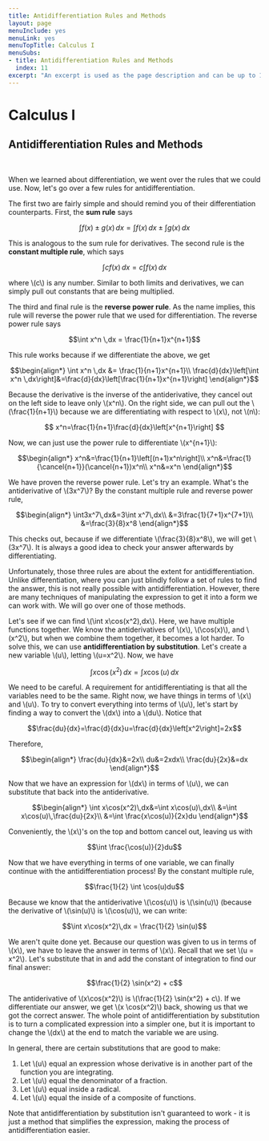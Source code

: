 ```yaml
---
title: Antidifferentiation Rules and Methods
layout: page
menuInclude: yes
menuLink: yes
menuTopTitle: Calculus I
menuSubs:
- title: Antidifferentiation Rules and Methods
  index: 11
excerpt: "An excerpt is used as the page description and can be up to 160 characters long..."
---
```



<h1>Calculus I</h1>

<h2>Antidifferentiation Rules and Methods</h2><br>


When we learned about differentiation, we went over the rules that we could use. Now, let's go over a few rules for antidifferentiation.

The first two are fairly simple and should remind you of their differentiation counterparts. First, the <b>sum rule</b> says

$$\int f(x)\pm g(x)\,dx=\int f(x)\,dx\pm\int g(x)\,dx$$

This is analogous to the sum rule for derivatives. The second rule is the <b>constant multiple rule</b>, which says

$$\int cf(x)\,dx = c\int f(x)\,dx$$

where \\(c\\) is any number. Similar to both limits and derivatives, we can simply pull out constants that are being multiplied.

The third and final rule is the <b>reverse power rule</b>. As the name implies, this rule will reverse the power rule that we used for differentiation. The reverse power rule says

$$\int x^n \,dx = \frac{1}{n+1}x^{n+1}$$

This rule works because if we differentiate the above, we get

$$\begin{align*}
\int x^n \,dx &= \frac{1}{n+1}x^{n+1}\\
\frac{d}{dx}\left[\int x^n \,dx\right]&=\frac{d}{dx}\left[\frac{1}{n+1}x^{n+1}\right]
\end{align*}$$

Because the derivative is the inverse of the antiderivative, they cancel out on the left side to leave only \\(x^n\\). On the right side, we can pull out the \\(\frac{1}{n+1}\\) because we are differentiating with respect to \\(x\\), not \\(n\\):

$$
x^n=\frac{1}{n+1}\frac{d}{dx}\left[x^{n+1}\right]
$$

Now, we can just use the power rule to differentiate \\(x^{n+1}\\):

$$\begin{align*}
x^n&=\frac{1}{n+1}\left[(n+1)x^n\right]\\
x^n&=\frac{1}{\cancel{n+1}}(\cancel{n+1})x^n\\
x^n&=x^n
\end{align*}$$

We have proven the reverse power rule. Let's try an example. What's the antiderivative of \\(3x^7\\)? By the constant multiple rule and reverse power rule,

$$\begin{align*}
\int3x^7\,dx&=3\int x^7\,dx\\
&=3\frac{1}{7+1}x^{7+1}\\
&=\frac{3}{8}x^8
\end{align*}$$

This checks out, because if we differentiate \\(\frac{3}{8}x^8\\), we will get \\(3x^7\\). It is always a good idea to check your answer afterwards by differentiating.

Unfortunately, those three rules are about the extent for antidifferentiation. Unlike differentiation, where you can just blindly follow a set of rules to find the answer, this is not really possible with antidifferentiation. However, there are many techniques of manipulating the expression to get it into a form we can work with. We will go over one of those methods.

Let's see if we can find \\(\int x\cos(x^2)\,dx\\). Here, we have multiple functions together. We know the antiderivatives of \\(x\\), \\(\cos(x)\\), and \\(x^2\\), but when we combine them together, it becomes a lot harder. To solve this, we can use <b>antidifferentiation by substitution</b>. Let's create a new variable \\(u\\), letting \\(u=x^2\\). Now, we have

$$\int x\cos(x^2)\,dx=\int x\cos(u)\,dx$$

We need to be careful. A requirement for antidifferentiating is that all the variables need to be the same. Right now, we have things in terms of \\(x\\) and \\(u\\). To try to convert everything into terms of \\(u\\), let's start by finding a way to convert the \\(dx\\) into a \\(du\\). Notice that

$$\frac{du}{dx}=\frac{d}{dx}u=\frac{d}{dx}\left[x^2\right]=2x$$

Therefore,

$$\begin{align*}
\frac{du}{dx}&=2x\\
du&=2xdx\\
\frac{du}{2x}&=dx
\end{align*}$$

Now that we have an expression for \\(dx\\) in terms of \\(u\\), we can substitute that back into the antiderivative.

$$\begin{align*}
\int x\cos(x^2)\,dx&=\int x\cos(u)\,dx\\
&=\int x\cos(u)\,\frac{du}{2x}\\
&=\int \frac{x\cos(u)}{2x}du
\end{align*}$$

Conveniently, the \\(x\\)'s on the top and bottom cancel out, leaving us with

$$\int \frac{\cos(u)}{2}du$$

Now that we have everything in terms of one variable, we can finally continue with the antidifferentiation process! By the constant multiple rule,

$$\frac{1}{2} \int \cos(u)du$$

Because we know that the antiderivative \\(\cos(u)\\) is \\(\sin(u)\\) (because the derivative of \\(\sin(u)\\) is \\(\cos(u)\\), we can write:

$$\int x\cos(x^2)\,dx = \frac{1}{2} \sin(u)$$

We aren't quite done yet. Because our question was given to us in terms of \\(x\\), we have to leave the answer in terms of \\(x\\). Recall that we set \\(u = x^2\\). Let's substitute that in and add the constant of integration to find our final answer:

$$\frac{1}{2} \sin(x^2) + c$$

The antiderivative of \\(x\cos(x^2)\\) is \\(\frac{1}{2} \sin(x^2) + c\\). If we differentiate our answer, we get \\(x \cos(x^2)\\) back, showing us that we got the correct answer. The whole point of antidifferentiation by substitution is to turn a complicated expression into a simpler one, but it is important to change the \\(dx\\) at the end to match the variable we are using.

In general, there are certain substitutions that are good to make:
1. Let \\(u\\) equal an expression whose derivative is in another part of the function you are integrating.
2. Let \\(u\\) equal the denominator of a fraction.
3. Let \\(u\\) equal inside a radical.
4. Let \\(u\\) equal the inside of a composite of functions.

Note that antidifferentiation by substitution isn't guaranteed to work - it is just a method that simplifies the expression, making the process of antidifferentiation easier.
